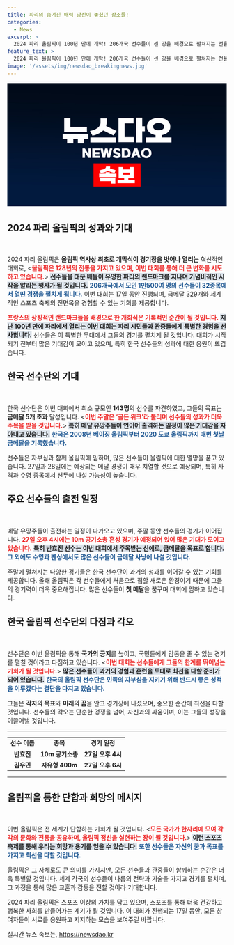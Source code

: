 ```yaml
---
title: 파리의 숨겨진 매력 당신이 놓쳤던 장소들!
categories:
  - News
excerpt: >
  2024 파리 올림픽이 100년 만에 개막! 206개국 선수들이 센 강을 배경으로 펼쳐지는 전율의 스포츠 축제, 한국의 ‘골든 위크’ 성적 기대감은? 금메달 100번째 주인공은 누가 될까?
feature_text: >
  2024 파리 올림픽이 100년 만에 개막! 206개국 선수들이 센 강을 배경으로 펼쳐지는 전율의 스포츠 축제, 한국의 ‘골든 위크’ 성적 기대감은? 금메달 100번째 주인공은 누가 될까?
image: '/assets/img/newsdao_breakingnews.jpg'
---
```


<p><img src="/assets/img/newsdao_breakingnews.jpg" alt="bookingtag 속보" /></p>

<h2 data-ke-size="size26">2024 파리 올림픽의 성과와 기대</h2>

<p data-ke-size="size16">&nbsp;</p>

<p>2024 파리 올림픽은 <strong>올림픽 역사상 최초로 개막식이 경기장을 벗어나 열리는</strong> 혁신적인 대회로, &lt;<b><span style="color: #ee2323;">올림픽은 128년의 전통을 가지고 있으며, 이번 대회를 통해 더 큰 변화를 시도하고 있습니다.</span></b>&gt; <b><span style="background-color: #21538527;">선수들을 태운 배들이 유명한 파리의 랜드마크를 지나며 기념비적인 시작을 알리는 행사가 될 것입니다.</span></b> <b><span style="color: #1a5490;">206개국에서 모인 1만500여 명의 선수들이 32종목에서 열띤 경쟁을 펼치게 됩니다.</span></b> 이번 대회는 17일 동안 진행되며, 금메달 329개와 세계적인 스포츠 축제의 진면목을 경험할 수 있는 기회를 제공합니다.</p>

<p><b><span style="color: #ee2323;">프랑스의 상징적인 랜드마크들을 배경으로 한 개회식은 기록적인 순간이 될 것입니다.</span></b> <b><span style="background-color: #21538527;">지난 100년 만에 파리에서 열리는 이번 대회는 파리 시민들과 관중들에게 특별한 경험을 선사합니다.</span></b> 선수들은 이 특별한 무대에서 그들의 경기를 펼치게 될 것입니다. 대회가 시작되기 전부터 많은 기대감이 모이고 있으며, 특히 한국 선수들의 성과에 대한 응원이 뜨겁습니다.</p>

<h2 data-ke-size="size26">한국 선수단의 기대</h2>

<p data-ke-size="size16">&nbsp;</p>

<p>한국 선수단은 이번 대회에서 최소 규모인 <strong>143명</strong>의 선수를 파견하였고, 그들의 목표는 <strong>금메달 5개 초과</strong> 달성입니다. &lt;<b><span style="color: #ee2323;">이번 주말은 ‘골든 위크’라 불리며 선수들의 성과가 더욱 주목을 받을 것입니다.</span></b>&gt; <b><span style="background-color: #21538527;">특히 메달 유망주들이 연이어 출격하는 일정이 많은 기대감을 자아내고 있습니다.</span></b> <b><span style="color: #1a5490;">한국은 2008년 베이징 올림픽부터 2020 도쿄 올림픽까지 매번 첫날 금메달을 기록했습니다.</span></b></p>

<p>선수들은 자부심과 함께 올림픽에 임하며, 많은 선수들이 올림픽에 대한 열망을 품고 있습니다. 27일과 28일에는 예상되는 메달 경쟁이 매우 치열할 것으로 예상되며, 특히 사격과 수영 종목에서 선두에 나설 가능성이 높습니다. </p>

<h2 data-ke-size="size26">주요 선수들의 출전 일정</h2>

<p data-ke-size="size16">&nbsp;</p>

<p>메달 유망주들이 출전하는 일정이 다가오고 있으며, 주말 동안 선수들의 경기가 이어집니다. <b><span style="color: #ee2323;">27일 오후 4시에는 10m 공기소총 혼성 경기가 예정되어 있어 많은 기대가 모이고 있습니다.</span></b> <b><span style="background-color: #21538527;">특히 반효진 선수는 이번 대회에서 주목받는 신예로, 금메달을 목표로 합니다.</span></b> <b><span style="color: #1a5490;">그 외에도 수영과 펜싱에서도 많은 선수들이 금메달 사냥에 나설 것입니다.</span></b></p>

<p>주말에 펼쳐지는 다양한 경기들은 한국 선수단이 과거의 성과를 이어갈 수 있는 기회를 제공합니다. 올해 올림픽은 각 선수들에게 처음으로 접할 새로운 환경이기 때문에 그들의 경기력이 더욱 중요해집니다. 많은 선수들이 <strong>첫 메달</strong>을 꿈꾸며 대회에 임하고 있습니다.</p>

<h2 data-ke-size="size26">한국 올림픽 선수단의 다짐과 각오</h2>

<p data-ke-size="size16">&nbsp;</p>

<p>선수단은 이번 올림픽을 통해 <strong>국가의 긍지</strong>를 높이고, 국민들에게 감동을 줄 수 있는 경기를 펼칠 것이라고 다짐하고 있습니다. &lt;<b><span style="color: #ee2323;">이번 대회는 선수들에게 그들의 한계를 뛰어넘는 기회가 될 것입니다.</span></b>&gt; <b><span style="background-color: #21538527;">많은 선수들이 과거의 경험과 훈련을 토대로 최선을 다할 준비가 되어 있습니다.</span></b> <b><span style="color: #1a5490;">한국의 올림픽 선수단은 민족의 자부심을 지키기 위해 반드시 좋은 성적을 이루겠다는 결단을 다지고 있습니다.</span></b></p>

<p>그들은 <strong>각자의 목표</strong>와 <strong>미래의 꿈</strong>을 안고 경기장에 나섰으며, 중요한 순간에 최선을 다할 것입니다. 선수들의 각오는 단순한 경쟁을 넘어, 자신과의 싸움이며, 이는 그들의 성장을 이끌어낼 것입니다.</p>

<hr/>

<table style="width: 100%;">
    <tr>
        <td style="text-align: center; height: 17px;"><b>선수 이름</b></td>
        <td style="text-align: center; height: 17px;"><b>종목</b></td>
        <td style="text-align: center; height: 17px;"><b>경기 일정</b></td>
    </tr>
    <tr>
        <td style="text-align: center; height: 17px;"><b>반효진</b></td>
        <td style="text-align: center; height: 17px;"><b>10m 공기소총</b></td>
        <td style="text-align: center; height: 17px;"><b>27일 오후 4시</b></td>
    </tr>
    <tr>
        <td style="text-align: center; height: 17px;"><b>김우민</b></td>
        <td style="text-align: center; height: 17px;"><b>자유형 400m</b></td>
        <td style="text-align: center; height: 17px;"><b>27일 오후 6시</b></td>
    </tr>
</table>

<hr/>

<h2 data-ke-size="size26">올림픽을 통한 단합과 희망의 메시지</h2>

<p data-ke-size="size16">&nbsp;</p>

<p>이번 올림픽은 전 세계가 단합하는 기회가 될 것입니다. &lt;<b><span style="color: #ee2323;">모든 국가가 한자리에 모여 각각의 문화와 전통을 공유하며, 올림픽 정신을 실현하는 장이 될 것입니다.</span></b>&gt; <b><span style="background-color: #21538527;">이런 스포츠 축제를 통해 우리는 희망과 용기를 얻을 수 있습니다.</span></b> <b><span style="color: #1a5490;">또한 선수들은 자신의 꿈과 목표를 가지고 최선을 다할 것입니다.</span></b></p>

<p>올림픽은 그 자체로도 큰 의미를 가지지만, 모든 선수들과 관중들이 함께하는 순간은 더욱 특별할 것입니다. 세계 각국의 선수들이 나름의 전략과 기술을 가지고 경기를 펼치며, 그 과정을 통해 많은 교훈과 감동을 전할 것이라 기대합니다.</p>

<p>2024 파리 올림픽은 스포츠 이상의 가치를 담고 있으며, 스포츠를 통해 더욱 건강하고 행복한 사회를 만들어가는 계기가 될 것입니다. 이 대회가 진행되는 17일 동안, 모든 참여자들이 서로를 응원하고 지지하는 모습을 보여주길 바랍니다.</p>
실시간 뉴스 속보는, <a href="https://newsdao.kr" rel="dofollow">https://newsdao.kr</a>


